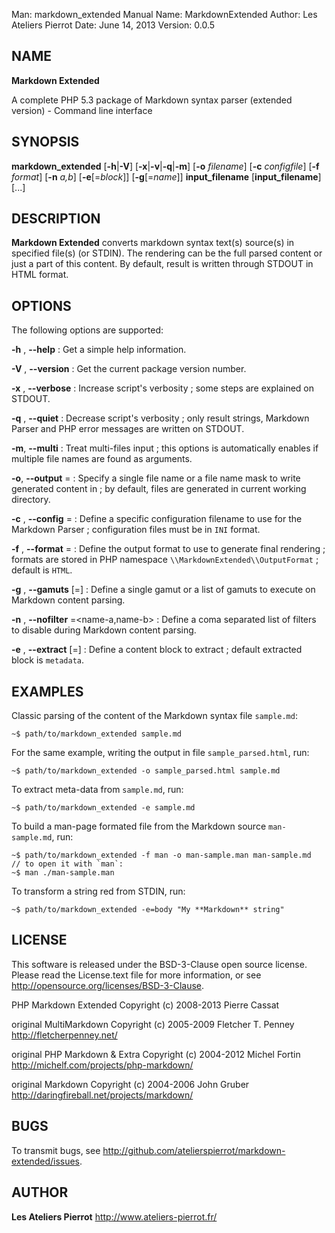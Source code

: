 Man:        markdown_extended Manual
Name:       MarkdownExtended
Author:     Les Ateliers Pierrot
Date:       June 14, 2013
Version:    0.0.5

## NAME

**Markdown Extended**

A complete PHP 5.3 package of Markdown syntax parser (extended version) - Command line interface

## SYNOPSIS

**markdown_extended**  [**-h**|**-V**]  [**-x**|**-v**|**-q**|**-m**]
    [**-o** *filename*]  [**-c** *configfile*]  [**-f** *format*]
    [**-n** *a,b*]  [**-e**[=*block*]]  [**-g**[=*name*]]
    **input_filename**  [**input_filename**]  [...]

## DESCRIPTION

**Markdown Extended** converts markdown syntax text(s) source(s) in specified file(s)
(or STDIN). The rendering can be the full parsed content or just a part of this content.
By default, result is written through STDOUT in HTML format.

## OPTIONS

The following options are supported:

**-h** , **--help**
:   Get a simple help information.

**-V** , **--version**
:   Get the current package version number.

**-x** , **--verbose**
:   Increase script's verbosity ; some steps are explained on STDOUT.

**-q** , **--quiet**
:   Decrease script's verbosity ; only result strings, Markdown Parser and PHP error
    messages are written on STDOUT.

**-m**, **--multi**
:   Treat multi-files input ; this options is automatically enables if multiple file
    names are found as arguments.

**-o**, **--output** =<filename>
:   Specify a single file name or a file name mask to write generated content in ; by
    default, files are generated in current working directory.

**-c** , **--config** =<filename>
:   Define a specific configuration filename to use for the Markdown Parser ;
    configuration files must be in `INI` format.

**-f** , **--format** =<type>
:   Define the output format to use to generate final rendering ; formats are stored in
    PHP namespace `\\MarkdownExtended\\OutputFormat` ; default is `HTML`.

**-g** , **--gamuts** [=<name>]
:   Define a single gamut or a list of gamuts to execute on Markdown content parsing.

**-n** , **--nofilter** =<name-a,name-b>
:   Define a coma separated list of filters to disable during Markdown content parsing.

**-e** , **--extract** [=<meta>]
:   Define a content block to extract ; default extracted block is `metadata`.

## EXAMPLES

Classic parsing of the content of the Markdown syntax file `sample.md`:

    ~$ path/to/markdown_extended sample.md

For the same example, writing the output in file `sample_parsed.html`, run:

    ~$ path/to/markdown_extended -o sample_parsed.html sample.md

To extract meta-data from `sample.md`, run:

    ~$ path/to/markdown_extended -e sample.md

To build a man-page formated file from the Markdown source `man-sample.md`, run:

    ~$ path/to/markdown_extended -f man -o man-sample.man man-sample.md
    // to open it with `man`:
    ~$ man ./man-sample.man

To transform a string red from STDIN, run:

    ~$ path/to/markdown_extended -e=body "My **Markdown** string"


## LICENSE

This software is released under the BSD-3-Clause open source license. Please
read the License.text file for more information, or see
<http://opensource.org/licenses/BSD-3-Clause>. 

PHP Markdown Extended
Copyright (c) 2008-2013 Pierre Cassat

original MultiMarkdown
Copyright (c) 2005-2009 Fletcher T. Penney
<http://fletcherpenney.net/>

original PHP Markdown & Extra
Copyright (c) 2004-2012 Michel Fortin
<http://michelf.com/projects/php-markdown/>

original Markdown
Copyright (c) 2004-2006 John Gruber
<http://daringfireball.net/projects/markdown/>

## BUGS

To transmit bugs, see <http://github.com/atelierspierrot/markdown-extended/issues>.

## AUTHOR

**Les Ateliers Pierrot** <http://www.ateliers-pierrot.fr/>
